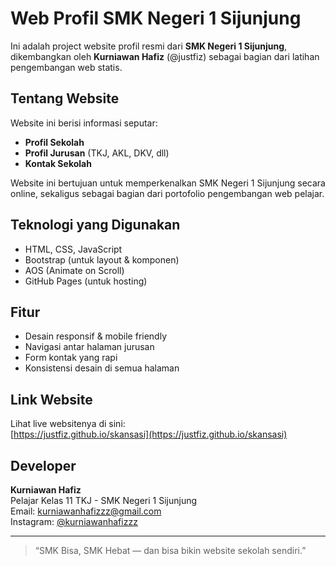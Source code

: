 # Web Profil SMK Negeri 1 Sijunjung

Ini adalah project website profil resmi dari **SMK Negeri 1 Sijunjung**, dikembangkan oleh **Kurniawan Hafiz** (@justfiz) sebagai bagian dari latihan pengembangan web statis.

## Tentang Website

Website ini berisi informasi seputar:

- **Profil Sekolah**
- **Profil Jurusan** (TKJ, AKL, DKV, dll)
- **Kontak Sekolah**

Website ini bertujuan untuk memperkenalkan SMK Negeri 1 Sijunjung secara online, sekaligus sebagai bagian dari portofolio pengembangan web pelajar.

## Teknologi yang Digunakan

- HTML, CSS, JavaScript
- Bootstrap (untuk layout & komponen)
- AOS (Animate on Scroll)
- GitHub Pages (untuk hosting)

## Fitur

- Desain responsif & mobile friendly
- Navigasi antar halaman jurusan
- Form kontak yang rapi
- Konsistensi desain di semua halaman

## Link Website

Lihat live websitenya di sini:  
[https://justfiz.github.io/skansasi](https://justfiz.github.io/skansasi)

## Developer

**Kurniawan Hafiz**  
Pelajar Kelas 11 TKJ - SMK Negeri 1 Sijunjung  
Email: [kurniawanhafizzz@gmail.com](mailto:kurniawanhafizzz@gmail.com)  
Instagram: [@kurniawanhafizzz](https://instagram.com/kurniawanhafizzz)

---

> “SMK Bisa, SMK Hebat — dan bisa bikin website sekolah sendiri.”
